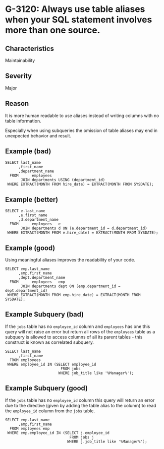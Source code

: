 # G-3120: Always use table aliases when your SQL statement involves more than one source.

## Characteristics

Maintainability

## Severity

Major

## Reason

It is more human readable to use aliases instead of writing columns with no table information.

Especially when using subqueries the omission of table aliases may end in unexpected behavior and result. 

## Example (bad)

```
SELECT last_name
      ,first_name
      ,department_name
  FROM      employees  
       JOIN departments USING (department_id)
 WHERE EXTRACT(MONTH FROM hire_date) = EXTRACT(MONTH FROM SYSDATE);
```

## Example (better)

```
SELECT e.last_name
      ,e.first_name
      ,d.department_name
  FROM      employees   e
       JOIN departments d ON (e.department_id = d.department_id)
 WHERE EXTRACT(MONTH FROM e.hire_date) = EXTRACT(MONTH FROM SYSDATE);
```

## Example (good)

Using meaningful aliases improves the readability of your code.

```
SELECT emp.last_name
      ,emp.first_name
      ,dept.department_name
  FROM      employees   emp
       JOIN departments dept ON (emp.department_id = dept.department_id)
 WHERE EXTRACT(MONTH FROM emp.hire_date) = EXTRACT(MONTH FROM SYSDATE);
```

## Example Subquery (bad)

If the `jobs` table has no `employee_id` column and `employees` has one this query will not raise an error but return all rows of the `employees` table as a subquery is allowed to access columns of all its parent tables - this construct is known as correlated subquery.

```
SELECT last_name
      ,first_name
  FROM employees
 WHERE employee_id IN (SELECT employee_id
                         FROM jobs
                        WHERE job_title like '%Manager%');
```

## Example Subquery (good)

If the `jobs` table has no `employee_id` column this query will return an error due to the directive (given by adding the table alias to the column) to read the `employee_id` column from the `jobs` table.

```
SELECT emp.last_name
      ,emp.first_name
  FROM employees emp
 WHERE emp.employee_id IN (SELECT j.employee_id
                             FROM jobs j
                            WHERE j.job_title like '%Manager%');
```
